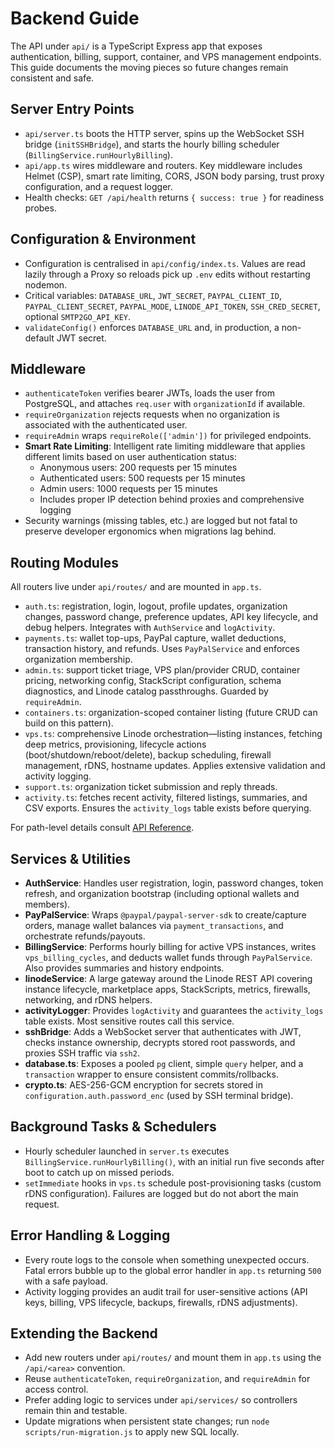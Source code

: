 # Backend Guide

The API under `api/` is a TypeScript Express app that exposes authentication, billing, support, container, and VPS management endpoints. This guide documents the moving pieces so future changes remain consistent and safe.

## Server Entry Points

- `api/server.ts` boots the HTTP server, spins up the WebSocket SSH bridge (`initSSHBridge`), and starts the hourly billing scheduler (`BillingService.runHourlyBilling`).
- `api/app.ts` wires middleware and routers. Key middleware includes Helmet (CSP), smart rate limiting, CORS, JSON body parsing, trust proxy configuration, and a request logger.
- Health checks: `GET /api/health` returns `{ success: true }` for readiness probes.

## Configuration & Environment

- Configuration is centralised in `api/config/index.ts`. Values are read lazily through a Proxy so reloads pick up `.env` edits without restarting nodemon.
- Critical variables: `DATABASE_URL`, `JWT_SECRET`, `PAYPAL_CLIENT_ID`, `PAYPAL_CLIENT_SECRET`, `PAYPAL_MODE`, `LINODE_API_TOKEN`, `SSH_CRED_SECRET`, optional `SMTP2GO_API_KEY`.
- `validateConfig()` enforces `DATABASE_URL` and, in production, a non-default JWT secret.

## Middleware

- `authenticateToken` verifies bearer JWTs, loads the user from PostgreSQL, and attaches `req.user` with `organizationId` if available.
- `requireOrganization` rejects requests when no organization is associated with the authenticated user.
- `requireAdmin` wraps `requireRole(['admin'])` for privileged endpoints.
- **Smart Rate Limiting**: Intelligent rate limiting middleware that applies different limits based on user authentication status:
  - Anonymous users: 200 requests per 15 minutes
  - Authenticated users: 500 requests per 15 minutes  
  - Admin users: 1000 requests per 15 minutes
  - Includes proper IP detection behind proxies and comprehensive logging
- Security warnings (missing tables, etc.) are logged but not fatal to preserve developer ergonomics when migrations lag behind.

## Routing Modules

All routers live under `api/routes/` and are mounted in `app.ts`.

- `auth.ts`: registration, login, logout, profile updates, organization changes, password change, preference updates, API key lifecycle, and debug helpers. Integrates with `AuthService` and `logActivity`.
- `payments.ts`: wallet top-ups, PayPal capture, wallet deductions, transaction history, and refunds. Uses `PayPalService` and enforces organization membership.
- `admin.ts`: support ticket triage, VPS plan/provider CRUD, container pricing, networking config, StackScript configuration, schema diagnostics, and Linode catalog passthroughs. Guarded by `requireAdmin`.
- `containers.ts`: organization-scoped container listing (future CRUD can build on this pattern).
- `vps.ts`: comprehensive Linode orchestration—listing instances, fetching deep metrics, provisioning, lifecycle actions (boot/shutdown/reboot/delete), backup scheduling, firewall management, rDNS, hostname updates. Applies extensive validation and activity logging.
- `support.ts`: organization ticket submission and reply threads.
- `activity.ts`: fetches recent activity, filtered listings, summaries, and CSV exports. Ensures the `activity_logs` table exists before querying.

For path-level details consult [API Reference](api-endpoints.md).

## Services & Utilities

- **AuthService**: Handles user registration, login, password changes, token refresh, and organization bootstrap (including optional wallets and members).
- **PayPalService**: Wraps `@paypal/paypal-server-sdk` to create/capture orders, manage wallet balances via `payment_transactions`, and orchestrate refunds/payouts.
- **BillingService**: Performs hourly billing for active VPS instances, writes `vps_billing_cycles`, and deducts wallet funds through `PayPalService`. Also provides summaries and history endpoints.
- **linodeService**: A large gateway around the Linode REST API covering instance lifecycle, marketplace apps, StackScripts, metrics, firewalls, networking, and rDNS helpers.
- **activityLogger**: Provides `logActivity` and guarantees the `activity_logs` table exists. Most sensitive routes call this service.
- **sshBridge**: Adds a WebSocket server that authenticates with JWT, checks instance ownership, decrypts stored root passwords, and proxies SSH traffic via `ssh2`.
- **database.ts**: Exposes a pooled `pg` client, simple `query` helper, and a `transaction` wrapper to ensure consistent commits/rollbacks.
- **crypto.ts**: AES-256-GCM encryption for secrets stored in `configuration.auth.password_enc` (used by SSH terminal bridge).

## Background Tasks & Schedulers

- Hourly scheduler launched in `server.ts` executes `BillingService.runHourlyBilling()`, with an initial run five seconds after boot to catch up on missed periods.
- `setImmediate` hooks in `vps.ts` schedule post-provisioning tasks (custom rDNS configuration). Failures are logged but do not abort the main request.

## Error Handling & Logging

- Every route logs to the console when something unexpected occurs. Fatal errors bubble up to the global error handler in `app.ts` returning `500` with a safe payload.
- Activity logging provides an audit trail for user-sensitive actions (API keys, billing, VPS lifecycle, backups, firewalls, rDNS adjustments).

## Extending the Backend

- Add new routers under `api/routes/` and mount them in `app.ts` using the `/api/<area>` convention.
- Reuse `authenticateToken`, `requireOrganization`, and `requireAdmin` for access control.
- Prefer adding logic to services under `api/services/` so controllers remain thin and testable.
- Update migrations when persistent state changes; run `node scripts/run-migration.js` to apply new SQL locally.
